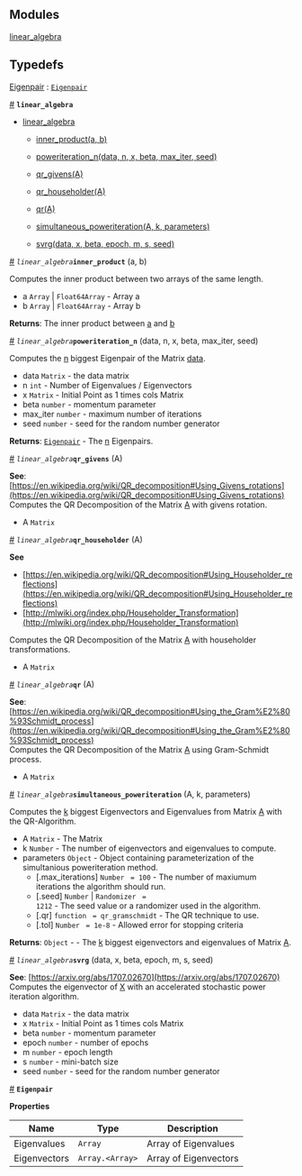 ## Modules

<dl>
<dt><a href="#module_linear_algebra">linear_algebra</a></dt>
<dd></dd>
</dl>

## Typedefs

<dl>
<dt><a href="#Eigenpair">Eigenpair</a> : <code><a href="#Eigenpair">Eigenpair</a></code></dt>
<dd></dd>
</dl>


<a href="#module_linear_algebra" name="module_linear_algebra">#</a> <code>**linear_algebra**</code>



* [linear_algebra](#module_linear_algebra)

    * [inner_product(a, b)](#inner_product)

    * [poweriteration_n(data, n, x, beta, max_iter, seed)](#poweriteration_n)

    * [qr_givens(A)](#qr_givens)

    * [qr_householder(A)](#qr_householder)

    * [qr(A)](#qr)

    * [simultaneous_poweriteration(A, k, parameters)](#simultaneous_poweriteration)

    * [svrg(data, x, beta, epoch, m, s, seed)](#svrg)



<a href="#inner_product" name="inner_product">#</a> <code>*linear_algebra***inner_product**</code>
(a, b)

Computes the inner product between two arrays of the same length.


- a <code>Array</code> | <code>Float64Array</code> - Array a
- b <code>Array</code> | <code>Float64Array</code> - Array b

**Returns**: The inner product between [a](a) and [b](b)  

<a href="#poweriteration_n" name="poweriteration_n">#</a> <code>*linear_algebra***poweriteration_n**</code>
(data, n, x, beta, max_iter, seed)

Computes the [n](n) biggest Eigenpair of the Matrix [data](data).


- data <code>Matrix</code> - the data matrix
- n <code>int</code> - Number of Eigenvalues / Eigenvectors
- x <code>Matrix</code> - Initial Point as 1 times cols Matrix
- beta <code>number</code> - momentum parameter
- max_iter <code>number</code> - maximum number of iterations
- seed <code>number</code> - seed for the random number generator

**Returns**: [<code>Eigenpair</code>](#Eigenpair) - The [n](n) Eigenpairs.  

<a href="#qr_givens" name="qr_givens">#</a> <code>*linear_algebra***qr_givens**</code>
(A)

**See**: [https://en.wikipedia.org/wiki/QR_decomposition#Using_Givens_rotations](https://en.wikipedia.org/wiki/QR_decomposition#Using_Givens_rotations)  
Computes the QR Decomposition of the Matrix [A](A) with givens rotation.


- A <code>Matrix</code>


<a href="#qr_householder" name="qr_householder">#</a> <code>*linear_algebra***qr_householder**</code>
(A)

**See**

- [https://en.wikipedia.org/wiki/QR_decomposition#Using_Householder_reflections](https://en.wikipedia.org/wiki/QR_decomposition#Using_Householder_reflections)
- [http://mlwiki.org/index.php/Householder_Transformation](http://mlwiki.org/index.php/Householder_Transformation)

Computes the QR Decomposition of the Matrix [A](A) with householder transformations.


- A <code>Matrix</code>


<a href="#qr" name="qr">#</a> <code>*linear_algebra***qr**</code>
(A)

**See**: [https://en.wikipedia.org/wiki/QR_decomposition#Using_the_Gram%E2%80%93Schmidt_process](https://en.wikipedia.org/wiki/QR_decomposition#Using_the_Gram%E2%80%93Schmidt_process)  
Computes the QR Decomposition of the Matrix [A](A) using Gram-Schmidt process.


- A <code>Matrix</code>


<a href="#simultaneous_poweriteration" name="simultaneous_poweriteration">#</a> <code>*linear_algebra***simultaneous_poweriteration**</code>
(A, k, parameters)

Computes the [k](k) biggest Eigenvectors and Eigenvalues from Matrix [A](A) with the QR-Algorithm.


- A <code>Matrix</code> - The Matrix
- k <code>Number</code> - The number of eigenvectors and eigenvalues to compute.
- parameters <code>Object</code> - Object containing parameterization of the simultanious poweriteration method.
    - [.max_iterations] <code>Number</code> <code> = 100</code> - The number of maxiumum iterations the algorithm should run.
    - [.seed] <code>Number</code> | <code>Randomizer</code> <code> = 1212</code> - The seed value or a randomizer used in the algorithm.
    - [.qr] <code>function</code> <code> = qr_gramschmidt</code> - The QR technique to use.
    - [.tol] <code>Number</code> <code> = 1e-8</code> - Allowed error for stopping criteria

**Returns**: <code>Object</code> - - The [k](k) biggest eigenvectors and eigenvalues of Matrix [A](A).  

<a href="#svrg" name="svrg">#</a> <code>*linear_algebra***svrg**</code>
(data, x, beta, epoch, m, s, seed)

**See**: [https://arxiv.org/abs/1707.02670](https://arxiv.org/abs/1707.02670)  
Computes the eigenvector of [X](X) with an accelerated stochastic power iteration algorithm.


- data <code>Matrix</code> - the data matrix
- x <code>Matrix</code> - Initial Point as 1 times cols Matrix
- beta <code>number</code> - momentum parameter
- epoch <code>number</code> - number of epochs
- m <code>number</code> - epoch length
- s <code>number</code> - mini-batch size
- seed <code>number</code> - seed for the random number generator


<a href="#Eigenpair" name="Eigenpair">#</a> <code>**Eigenpair**</code>


**Properties**

| Name | Type | Description |
| --- | --- | --- |
| Eigenvalues | <code>Array</code> | Array of Eigenvalues |
| Eigenvectors | <code>Array.&lt;Array&gt;</code> | Array of Eigenvectors |

